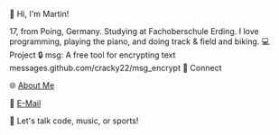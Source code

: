 👋 Hi, I'm Martin!


17, from Poing, Germany. Studying at Fachoberschule Erding. I love programming, playing the piano, and doing track & field and biking.
💻 Project
🔒 msg: A free tool for encrypting text messages.github.com/cracky22/msg_encrypt
📌 Connect

🌐 [About Me](https://cracky.ddns.net/about%20me) 

📧 [E-Mail](martinblieninger2208@gmail.com)


  🚀 Let's talk code, music, or sports!


